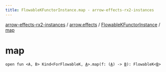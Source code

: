 ```yaml
---
title: FlowableKFunctorInstance.map - arrow-effects-rx2-instances
---
```


[arrow-effects-rx2-instances](../../index.html) / [arrow.effects](../index.html) / [FlowableKFunctorInstance](index.html) / [map](./map.html)

# map

`open fun <A, B> Kind<ForFlowableK, `[`A`](map.html#A)`>.map(f: (`[`A`](map.html#A)`) -> `[`B`](map.html#B)`): FlowableK<`[`B`](map.html#B)`>`